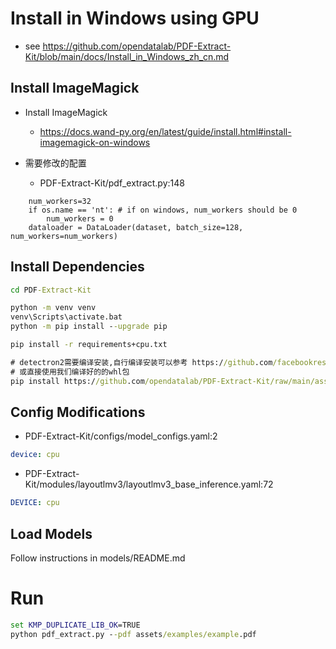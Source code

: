 # Install in Windows using GPU
- see https://github.com/opendatalab/PDF-Extract-Kit/blob/main/docs/Install_in_Windows_zh_cn.md

## Install ImageMagick

- Install ImageMagick
  - https://docs.wand-py.org/en/latest/guide/install.html#install-imagemagick-on-windows

- 需要修改的配置
  - PDF-Extract-Kit/pdf_extract.py:148
```
    num_workers=32
    if os.name == 'nt': # if on windows, num_workers should be 0
        num_workers = 0
    dataloader = DataLoader(dataset, batch_size=128, num_workers=num_workers)
```

## Install Dependencies
```cmd
cd PDF-Extract-Kit

python -m venv venv
venv\Scripts\activate.bat
python -m pip install --upgrade pip

pip install -r requirements+cpu.txt

# detectron2需要编译安装,自行编译安装可以参考 https://github.com/facebookresearch/detectron2/issues/5114
# 或直接使用我们编译好的的whl包
pip install https://github.com/opendatalab/PDF-Extract-Kit/raw/main/assets/whl/detectron2-0.6-cp310-cp310-win_amd64.whl
```

## Config Modifications

- PDF-Extract-Kit/configs/model_configs.yaml:2
```yaml
device: cpu
```

- PDF-Extract-Kit/modules/layoutlmv3/layoutlmv3_base_inference.yaml:72
```yaml
DEVICE: cpu
```

## Load Models
Follow instructions in models/README.md

# Run
```cmd
set KMP_DUPLICATE_LIB_OK=TRUE
python pdf_extract.py --pdf assets/examples/example.pdf
```
